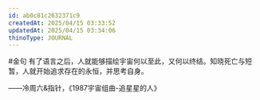 ```yaml
---
id: ab0c81c2632371c9
createdAt: 2025/04/15 03:33:52
updatedAt: 2025/04/15 03:34:06
thinoType: JOURNAL
---
```

#金句 有了语言之后，人就能够描绘宇宙何以至此，又何以终结。知晓死亡与短暂，人就开始追求存在的永恒，并思考自身。

——冷周六&指针，《1987宇宙组曲-追星星的人》